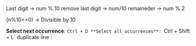 Last digit -> num % 10
remove last digit -> num/10
remaineder -> num % 2

(n%10==0) -> Divisible by 10


**Select next occurrence**: `Ctrl + D
**Select all occurrences**: `Ctrl + Shift + L`
duplicate line : 